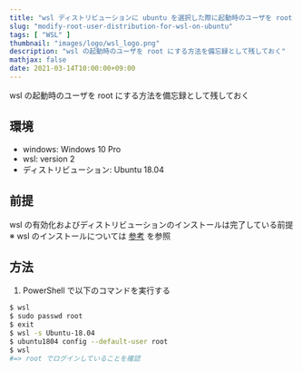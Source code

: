 ```yaml
---
title: "wsl ディストリビューションに ubuntu を選択した際に起動時のユーザを root に変更する方法"
slug: "modify-root-user-distribution-for-wsl-on-ubuntu"
tags: [ "WSL" ]
thumbnail: "images/logo/wsl_logo.png"
description: "wsl の起動時のユーザを root にする方法を備忘録として残しておく"
mathjax: false
date: 2021-03-14T10:00:00+09:00
---
```


wsl の起動時のユーザを root にする方法を備忘録として残しておく

## 環境

* windows: Windows 10 Pro
* wsl: version 2
* ディストリビューション: Ubuntu 18.04

## 前提

wsl の有効化およびディストリビューションのインストールは完了している前提  
※ wsl のインストールについては [参考](https://docs.microsoft.com/ja-jp/windows/wsl/install-win10) を参照

## 方法

1. PowerShell で以下のコマンドを実行する

```bash
$ wsl
$ sudo passwd root
$ exit
$ wsl -s Ubuntu-18.04
$ ubuntu1804 config --default-user root
$ wsl
#=> root でログインしていることを確認
```

